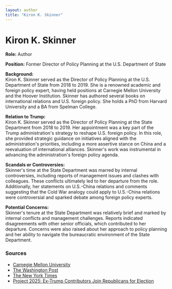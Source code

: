 ```yaml
---
layout: author
title: "Kiron K. Skinner"
---
```


# Kiron K. Skinner

**Role:** Author

**Position:** Former Director of Policy Planning at the U.S. Department of State

**Background:**  
Kiron K. Skinner served as the Director of Policy Planning at the U.S. Department of State from 2018 to 2019. She is a renowned academic and foreign policy expert, having held positions at Carnegie Mellon University and the Hoover Institution. Skinner has authored several books on international relations and U.S. foreign policy. She holds a PhD from Harvard University and a BA from Spelman College.

**Relation to Trump:**  
Kiron K. Skinner served as the Director of Policy Planning at the State Department from 2018 to 2019. Her appointment was a key part of the Trump administration's strategy to reshape U.S. foreign policy. In this role, she provided strategic guidance on initiatives aligned with the administration's priorities, including a more assertive stance on China and a reevaluation of international alliances. Skinner's work was instrumental in advancing the administration's foreign policy agenda.

**Scandals or Controversies:**  
Skinner's time at the State Department was marred by internal controversies, including reports of management issues and clashes with colleagues. These conflicts ultimately led to her departure from the role. Additionally, her statements on U.S.-China relations and comments suggesting that the Cold War analogy could apply to U.S.-China relations were controversial and sparked debate among foreign policy experts.

**Potential Concerns:**  
Skinner's tenure at the State Department was relatively brief and marked by internal conflicts and management challenges. Reports indicated disagreements with other senior officials, which contributed to her departure. Concerns were also raised about her approach to policy planning and her ability to navigate the bureaucratic environment of the State Department.

### Sources
- [Carnegie Mellon University](https://www.cmu.edu/news/stories/archives/2018/november/skinny-leaving-cmu.html)
- [The Washington Post](https://www.washingtonpost.com/national-security/2019/08/29/state-department-director-policy-planning-ousted-amid-reports-clashes-with-staff/)
- [The New York Times](https://www.nytimes.com/2019/04/29/us/politics/us-china-relations.html)
- [Project 2025: Ex-Trump Contributors Join Republicans for Election](https://www.newsweek.com/project-2025-ex-trump-contributors-republicans-election-1922933)
